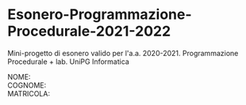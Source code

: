 # Esonero-Programmazione-Procedurale-2021-2022
Mini-progetto di esonero valido per l'a.a. 2020-2021. Programmazione Procedurale + lab. UniPG Informatica


NOME:  
COGNOME:  
MATRICOLA:  
